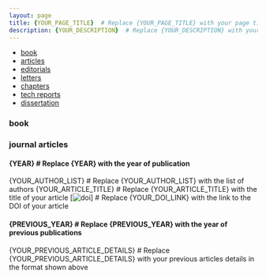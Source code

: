 ```yaml
---
layout: page
title: {YOUR_PAGE_TITLE}  # Replace {YOUR_PAGE_TITLE} with your page title. For example: "publications"
description: {YOUR_DESCRIPTION}  # Replace {YOUR_DESCRIPTION} with your page description. For example: "John Doe's publications"
---
```


<div class="navbar">
    <div class="navbar-inner">
        <ul class="nav">
            <li><a href="#book">book</a></li>
            <li><a href="#articles">articles</a></li>
            <li><a href="#editorials">editorials</a></li>
            <li><a href="#letters">letters</a></li>
            <li><a href="#chapters">chapters</a></li>
            <li><a href="#techreports">tech reports</a></li>
            <li><a href="#thesis">dissertation</a></li>
        </ul>
    </div>
</div>

### <a name="book"></a>book

<!--
{YOUR_BOOK_DETAILS}  # Replace {YOUR_BOOK_DETAILS} with your book details in the format shown above
-->

### <a name="articles"></a>journal articles

#### {YEAR}  # Replace {YEAR} with the year of publication

<!--
{YOUR_ARTICLE_DETAILS}  # Replace {YOUR_ARTICLE_DETAILS} with your article details in the format shown above
-->

{YOUR_AUTHOR_LIST}  # Replace {YOUR_AUTHOR_LIST} with the list of authors
{YOUR_ARTICLE_TITLE}  # Replace {YOUR_ARTICLE_TITLE} with the title of your article
[![doi]({YOUR_DOI_LINK})]  # Replace {YOUR_DOI_LINK} with the link to the DOI of your article

#### {PREVIOUS_YEAR}  # Replace {PREVIOUS_YEAR} with the year of previous publications

{YOUR_PREVIOUS_ARTICLE_DETAILS}  # Replace {YOUR_PREVIOUS_ARTICLE_DETAILS} with your previous articles details in the format shown above
